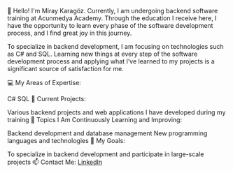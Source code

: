 👋 Hello! I'm Miray Karagöz. Currently, I am undergoing backend software training at Acunmedya Academy. Through the education I receive here, I have the opportunity to learn every phase of the software development process, and I find great joy in this journey.

To specialize in backend development, I am focusing on technologies such as C# and SQL. Learning new things at every step of the software development process and applying what I’ve learned to my projects is a significant source of satisfaction for me.

💻 My Areas of Expertise:

C#
SQL
🔭 Current Projects:

Various backend projects and web applications I have developed during my training
🌱 Topics I Am Continuously Learning and Improving:

Backend development and database management
New programming languages and technologies
🎯 My Goals:

To specialize in backend development and participate in large-scale projects
📫 Contact Me: [LinkedIn](https://www.linkedin.com/in/miraykaragöz)
